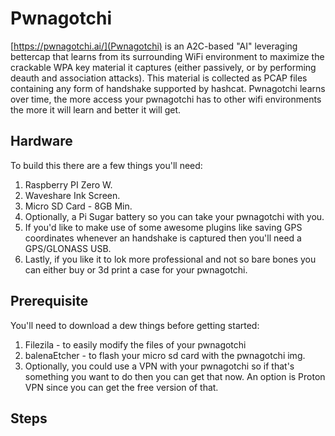 # Pwnagotchi
[https://pwnagotchi.ai/](Pwnagotchi) is an A2C-based "AI" leveraging bettercap that learns from its surrounding WiFi environment to maximize the crackable WPA key material it captures (either passively, or by performing deauth and association attacks). This material is collected as PCAP files containing any form of handshake supported by hashcat. Pwnagotchi learns over time, the more access your pwnagotchi has to other wifi environments the more it will learn and better it will get. 

## Hardware
To build this there are a few things you'll need:
1. Raspberry PI Zero W.
2. Waveshare Ink Screen.
3. Micro SD Card - 8GB Min.
4. Optionally, a Pi Sugar battery so you can take your pwnagotchi with you.
5. If you'd like to make use of some awesome plugins like saving GPS coordinates whenever an handshake is captured then you'll need a GPS/GLONASS USB.
6. Lastly, if you like it to lok more professional and not so bare bones you can either buy or 3d print a case for your pwnagotchi.

## Prerequisite 
You'll need to download a dew things before getting started:
1. Filezila - to easily modify the files of your pwnagotchi
2. balenaEtcher - to flash your micro sd card with the pwnagotchi img.
3. Optionally, you could use a VPN with your pwnagotchi so if that's something you want to do then you can get that now. An option is Proton VPN since you can get the free version of that.

## Steps

